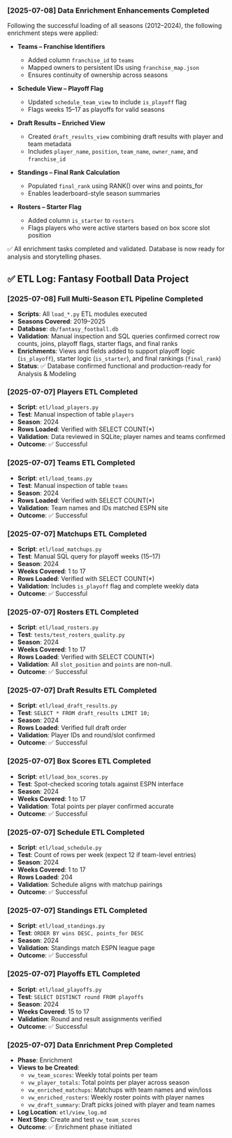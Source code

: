 ### [2025-07-08] Data Enrichment Enhancements Completed
Following the successful loading of all seasons (2012–2024), the following enrichment steps were applied:

- **Teams – Franchise Identifiers**
  - Added column `franchise_id` to `teams`
  - Mapped owners to persistent IDs using `franchise_map.json`
  - Ensures continuity of ownership across seasons

- **Schedule View – Playoff Flag**
  - Updated `schedule_team_view` to include `is_playoff` flag
  - Flags weeks 15–17 as playoffs for valid seasons

- **Draft Results – Enriched View**
  - Created `draft_results_view` combining draft results with player and team metadata
  - Includes `player_name`, `position`, `team_name`, `owner_name`, and `franchise_id`

- **Standings – Final Rank Calculation**
  - Populated `final_rank` using RANK() over wins and points_for
  - Enables leaderboard-style season summaries

- **Rosters – Starter Flag**
  - Added column `is_starter` to `rosters`
  - Flags players who were active starters based on box score slot position

✅ All enrichment tasks completed and validated. Database is now ready for analysis and storytelling phases.

## ✅ ETL Log: Fantasy Football Data Project

### [2025-07-08] Full Multi-Season ETL Pipeline Completed
- **Scripts**: All `load_*.py` ETL modules executed
- **Seasons Covered**: 2019–2025
- **Database**: `db/fantasy_football.db`
- **Validation**: Manual inspection and SQL queries confirmed correct row counts, joins, playoff flags, starter flags, and final ranks
- **Enrichments**: Views and fields added to support playoff logic (`is_playoff`), starter logic (`is_starter`), and final rankings (`final_rank`)
- **Status**: ✅ Database confirmed functional and production-ready for Analysis & Modeling

### [2025-07-07] Players ETL Completed
- **Script**: `etl/load_players.py`
- **Test**: Manual inspection of table `players`
- **Season**: 2024
- **Rows Loaded**: Verified with SELECT COUNT(*)
- **Validation**: Data reviewed in SQLite; player names and teams confirmed
- **Outcome**: ✅ Successful

### [2025-07-07] Teams ETL Completed
- **Script**: `etl/load_teams.py`
- **Test**: Manual inspection of table `teams`
- **Season**: 2024
- **Rows Loaded**: Verified with SELECT COUNT(*)
- **Validation**: Team names and IDs matched ESPN site
- **Outcome**: ✅ Successful

### [2025-07-07] Matchups ETL Completed
- **Script**: `etl/load_matchups.py`
- **Test**: Manual SQL query for playoff weeks (15–17)
- **Season**: 2024
- **Weeks Covered**: 1 to 17
- **Rows Loaded**: Verified with SELECT COUNT(*)
- **Validation**: Includes `is_playoff` flag and complete weekly data
- **Outcome**: ✅ Successful

### [2025-07-07] Rosters ETL Completed
- **Script**: `etl/load_rosters.py`
- **Test**: `tests/test_rosters_quality.py`
- **Season**: 2024
- **Weeks Covered**: 1 to 17
- **Rows Loaded**: Verified with SELECT COUNT(*)
- **Validation**: All `slot_position` and `points` are non-null.
- **Outcome**: ✅ Successful

### [2025-07-07] Draft Results ETL Completed
- **Script**: `etl/load_draft_results.py`
- **Test**: `SELECT * FROM draft_results LIMIT 10;`
- **Season**: 2024
- **Rows Loaded**: Verified full draft order
- **Validation**: Player IDs and round/slot confirmed
- **Outcome**: ✅ Successful

### [2025-07-07] Box Scores ETL Completed
- **Script**: `etl/load_box_scores.py`
- **Test**: Spot-checked scoring totals against ESPN interface
- **Season**: 2024
- **Weeks Covered**: 1 to 17
- **Validation**: Total points per player confirmed accurate
- **Outcome**: ✅ Successful

### [2025-07-07] Schedule ETL Completed
- **Script**: `etl/load_schedule.py`
- **Test**: Count of rows per week (expect 12 if team-level entries)
- **Season**: 2024
- **Weeks Covered**: 1 to 17
- **Rows Loaded**: 204
- **Validation**: Schedule aligns with matchup pairings
- **Outcome**: ✅ Successful

### [2025-07-07] Standings ETL Completed
- **Script**: `etl/load_standings.py`
- **Test**: `ORDER BY wins DESC, points_for DESC`
- **Season**: 2024
- **Validation**: Standings match ESPN league page
- **Outcome**: ✅ Successful

### [2025-07-07] Playoffs ETL Completed
- **Script**: `etl/load_playoffs.py`
- **Test**: `SELECT DISTINCT round FROM playoffs`
- **Season**: 2024
- **Weeks Covered**: 15 to 17
- **Validation**: Round and result assignments verified
- **Outcome**: ✅ Successful

### [2025-07-07] Data Enrichment Prep Completed
- **Phase**: Enrichment
- **Views to be Created**:
  - `vw_team_scores`: Weekly total points per team
  - `vw_player_totals`: Total points per player across season
  - `vw_enriched_matchups`: Matchups with team names and win/loss
  - `vw_enriched_rosters`: Weekly roster points with player names
  - `vw_draft_summary`: Draft picks joined with player and team names
- **Log Location**: `etl/view_log.md`
- **Next Step**: Create and test `vw_team_scores`
- **Outcome**: ✅ Enrichment phase initiated

